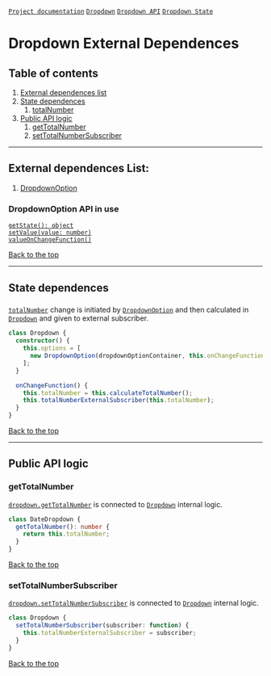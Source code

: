 <a name="top"></a>

[`Project documentation`](../../../../README.md#documentation)
[`Dropdown`](dropdown.md)
[`Dropdown API`](dropdown.API.md)
[`Dropdown State`](dropdown.state.md)

# Dropdown External Dependences

## Table of contents
1. [External dependences list](#dependenceslist)
2. [State dependences](#statedependences)
    1. [totalNumber](#totalnumber)
3. [Public API logic](#apilogic)
    1. [getTotalNumber](#gettotalnumber)
    2. [setTotalNumberSubscriber](#settotalnumbersubscriber)

<a name="dependenceslist"></a>


***
## External dependences List:
1. [DropdownOption](../../dropdown-option/dropdown-option-docs/dropdown-option.md)

### DropdownOption API in use
[`getState(): object`](../../dropdown-option/dropdown-option-docs/dropdown-option.API.md#getstate)  
[`setValue(value: number)`](../../dropdown-option/dropdown-option-docs/dropdown-option.API.md#setvalue)  
[`valueOnChangeFunction()`](../../dropdown-option/dropdown-option-docs/dropdown-option.API.md#valueonchangefunction)  
  
[Back to the top](#top)


***

<a name="statedependences"></a>

## State dependences

### 
[`totalNumber`](dropdown.state.md#totalnumber) change is initiated by [`DropdownOption`](../../dropdown-option/dropdown-option-docs/dropdown-option.md) and then calculated in [`Dropdown`](dropdown.md) and given to external subscriber.

```ts
class Dropdown {
  constructor() {
    this.options = [
      new DropdownOption(dropdownOptionContainer, this.onChangeFunction.bind(this)),
    ];
  }

  onChangeFunction() {
    this.totalNumber = this.calculateTotalNumber();
    this.totalNumberExternalSubscriber(this.totalNumber);
  }
}
```

[Back to the top](#top)


***

<a name="apilogic"></a>

## Public API logic

<a name="gettotalnumber"></a>

### getTotalNumber
[`dropdown.getTotalNumber`](dropdown.API.md#gettotalnumber) is connected to [`Dropdown`](dropdown.md) internal logic.
```ts
class DateDropdown {
  getTotalNumber(): number {
    return this.totalNumber;
  }
}
```

[Back to the top](#top)


<a name="settotalnumbersubscriber"></a>

### setTotalNumberSubscriber
[`dropdown.setTotalNumberSubscriber`](dropdown.API.md#settotalnumbersubscriber) is connected to [`Dropdown`](dropdown.md) internal logic.
```ts
class Dropdown {
  setTotalNumberSubscriber(subscriber: function) {
    this.totalNumberExternalSubscriber = subscriber;
  }
}
```

[Back to the top](#top)
